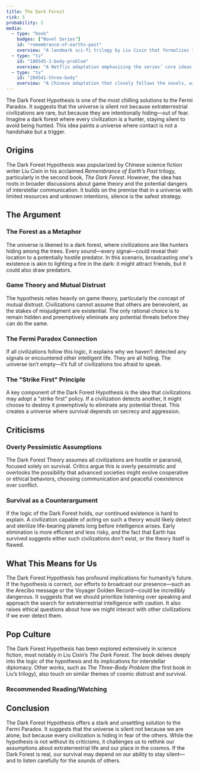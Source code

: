 ```yaml
---
title: The Dark Forest
risk: 5
probability: 2
media:
  - type: "book"
    badges: ["Novel Series"]
    id: "remembrance-of-earths-past"
    overview: "A landmark sci-fi trilogy by Liu Cixin that formalizes the Dark Forest hypothesis as a framework for cosmic sociology."
  - type: "tv"
    id: "108545-3-body-problem"
    overview: "A Netflix adaptation emphasizing the series’ core ideas about existential risk, technological disparity, and cosmic silence."
  - type: "tv"
    id: "204541-three-body"
    overview: "A Chinese adaptation that closely follows the novels, with a slower pace and greater focus on the characters' struggles and internal conflicts."
---
```


<script>
  import MediaGrid from "$lib/components/media/media-grid.svelte";
  let { media } = $props();
</script>

The Dark Forest Hypothesis is one of the most chilling solutions to the Fermi Paradox. It suggests that the universe is silent not because extraterrestrial civilizations are rare, but because they are intentionally hiding—out of fear. Imagine a dark forest where every civilization is a hunter, staying silent to avoid being hunted. This idea paints a universe where contact is not a handshake but a trigger.

## Origins

The Dark Forest Hypothesis was popularized by Chinese science fiction writer Liu Cixin in his acclaimed _Remembrance of Earth’s Past_ trilogy, particularly in the second book, _The Dark Forest_. However, the idea has roots in broader discussions about game theory and the potential dangers of interstellar communication. It builds on the premise that in a universe with limited resources and unknown intentions, silence is the safest strategy.

## The Argument

### The Forest as a Metaphor

The universe is likened to a dark forest, where civilizations are like hunters hiding among the trees. Every sound—every signal—could reveal their location to a potentially hostile predator. In this scenario, broadcasting one's existence is akin to lighting a fire in the dark: it might attract friends, but it could also draw predators.

### Game Theory and Mutual Distrust

The hypothesis relies heavily on game theory, particularly the concept of mutual distrust. Civilizations cannot assume that others are benevolent, as the stakes of misjudgment are existential. The only rational choice is to remain hidden and preemptively eliminate any potential threats before they can do the same.

### The Fermi Paradox Connection

If all civilizations follow this logic, it explains why we haven’t detected any signals or encountered other intelligent life. They are all hiding. The universe isn’t empty—it’s full of civilizations too afraid to speak.

### The "Strike First" Principle

A key component of the Dark Forest Hypothesis is the idea that civilizations may adopt a "strike first" policy. If a civilization detects another, it might choose to destroy it preemptively to eliminate any potential threat. This creates a universe where survival depends on secrecy and aggression.

## Criticisms

### Overly Pessimistic Assumptions

The Dark Forest Theory assumes all civilizations are hostile or paranoid, focused solely on survival. Critics argue this is overly pessimistic and overlooks the possibility that advanced societies might evolve cooperative or ethical behaviors, choosing communication and peaceful coexistence over conflict.

### Survival as a Counterargument

If the logic of the Dark Forest holds, our continued existence is hard to explain. A civilization capable of acting on such a theory would likely detect and sterilize life-bearing planets long before intelligence arises. Early elimination is more efficient and less risky, and the fact that Earth has survived suggests either such civilizations don’t exist, or the theory itself is flawed.

## What This Means for Us

The Dark Forest Hypothesis has profound implications for humanity’s future. If the hypothesis is correct, our efforts to broadcast our presence—such as the Arecibo message or the Voyager Golden Record—could be incredibly dangerous. It suggests that we should prioritize listening over speaking and approach the search for extraterrestrial intelligence with caution. It also raises ethical questions about how we might interact with other civilizations if we ever detect them.

## Pop Culture

The Dark Forest Hypothesis has been explored extensively in science fiction, most notably in Liu Cixin’s _The Dark Forest_. The book delves deeply into the logic of the hypothesis and its implications for interstellar diplomacy. Other works, such as _The Three-Body Problem_ (the first book in Liu’s trilogy), also touch on similar themes of cosmic distrust and survival.

### Recommended Reading/Watching

<MediaGrid media={media} />

## Conclusion

The Dark Forest Hypothesis offers a stark and unsettling solution to the Fermi Paradox. It suggests that the universe is silent not because we are alone, but because every civilization is hiding in fear of the others. While the hypothesis is not without its criticisms, it challenges us to rethink our assumptions about extraterrestrial life and our place in the cosmos. If the Dark Forest is real, our survival may depend on our ability to stay silent—and to listen carefully for the sounds of others.
